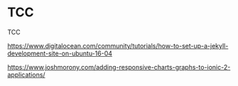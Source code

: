 # TCC
TCC

https://www.digitalocean.com/community/tutorials/how-to-set-up-a-jekyll-development-site-on-ubuntu-16-04

https://www.joshmorony.com/adding-responsive-charts-graphs-to-ionic-2-applications/
